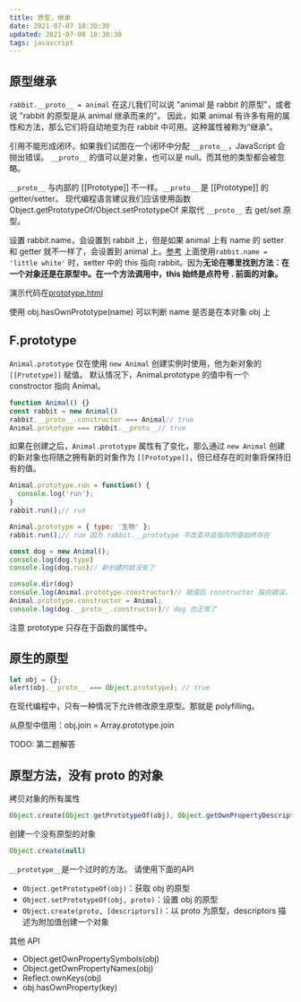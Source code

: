 ```yaml
---
title: 原型，继承
date: 2021-07-07 18:30:30
updated: 2021-07-08 18:30:30
tags: javascript
---
```


## 原型继承
`rabbit.__proto__ = animal`
在这儿我们可以说 "animal 是 rabbit 的原型"，或者说 "rabbit 的原型是从 animal 继承而来的"。
因此，如果 animal 有许多有用的属性和方法，那么它们将自动地变为在 rabbit 中可用。这种属性被称为“继承”。

引用不能形成闭环。如果我们试图在一个闭环中分配 `__proto__`，JavaScript 会抛出错误。
`__proto__` 的值可以是对象，也可以是 null。而其他的类型都会被忽略。

`__proto__` 与内部的 [[Prototype]] 不一样。`__proto__` 是 [[Prototype]] 的 getter/setter。
现代编程语言建议我们应该使用函数 Object.getPrototypeOf/Object.setPrototypeOf 来取代 `__proto__` 去 get/set 原型。

设置 rabbit.name，会设置到 rabbit 上，但是如果 animal 上有 name 的 setter 和 getter 就不一样了，会设置到 animal 上。[参考](https://zh.javascript.info/prototype-inheritance#xie-ru-bu-shi-yong-yuan-xing)
上面使用`rabbit.name = 'little white'` 时，setter 中的 this 指向 rabbit。因为**无论在哪里找到方法：在一个对象还是在原型中。在一个方法调用中，this 始终是点符号 . 前面的对象。**

演示代码在[prototype.html](./prototype.html)

使用 obj.hasOwnPrototype(name) 可以判断 name 是否是在本对象 obj 上

## F.prototype
`Animal.prototype` 仅在使用 `new Animal` 创建实例时使用，他为新对象的 `[[Prototype]]` 赋值。
默认情况下，Animal.prototype 的值中有一个 constroctor 指向 Animal。

```js
function Animal() {}
const rabbit = new Animal()
rabbit.__proto__.constructor === Animal// true
Animal.prototype === rabbit.__proto__// true
```
如果在创建之后，`Animal.prototype` 属性有了变化，那么通过 `new Animal` 创建的新对象也将随之拥有新的对象作为 `[[Prototype]]`，但已经存在的对象将保持旧有的值。

```js
Animal.prototype.run = function() {
  console.log('run');
}
rabbit.run();// run

Animal.prototype = { type: '生物' };
rabbit.run();// run 因为 rabbit.__prototype 不改变并且指向的值始终存在

const dog = new Animal();
console.log(dog.type)
console.log(dog.run)// 新创建的就没有了

console.dir(dog)
console.log(Animal.prototype.constructor)// 赋值后 constructor 指向错误，需要重新绑定
Animal.prototype.constructor = Animal;
console.log(dog.__proto__.constructor)// dog 也正常了
```
注意 prototype 只存在于函数的属性中。


## 原生的原型
```js
let obj = {};
alert(obj.__proto__ === Object.prototype); // true
```

在现代编程中，只有一种情况下允许修改原生原型。那就是 polyfilling。

从原型中借用：obj.join = Array.prototype.join

TODO: 第二题解答

## 原型方法，没有 __proto__ 的对象


拷贝对象的所有属性
```js
Object.create(Object.getPrototypeOf(obj), Object.getOwnPropertyDescriptors(obj)
```

创建一个没有原型的对象
```js
Object.create(null)
```

`__prototype__`是一个过时的方法。
请使用下面的API

- `Object.getPrototypeOf(obj)`：获取 obj 的原型
- `Object.setPrototypeOf(obj, proto)`：设置 obj 的原型
- `Object.create(proto, [descriptors])`：以 proto 为原型，descriptors 描述为附加值创建一个对象

其他 API
- Object.getOwnPropertySymbols(obj)
- Object.getOwnPropertyNames(obj)
- Reflect.ownKeys(obj)
- obj.hasOwnProperty(key)
